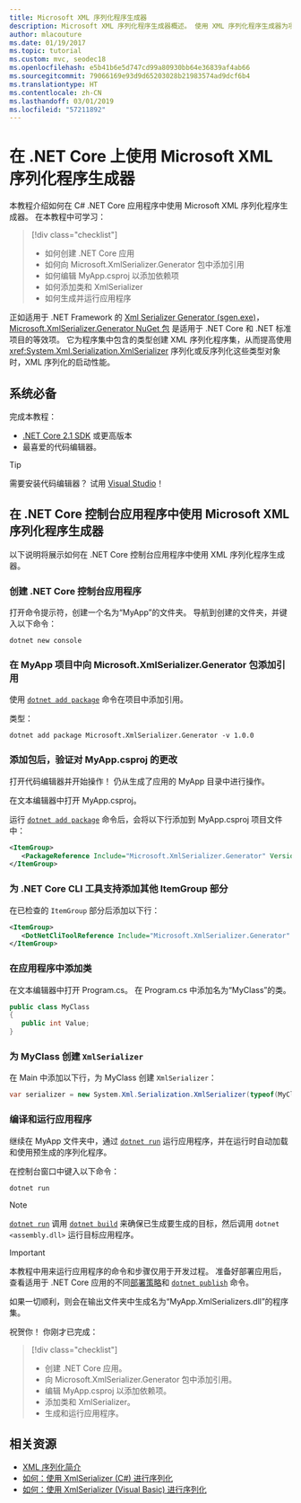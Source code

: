 ```yaml
---
title: Microsoft XML 序列化程序生成器
description: Microsoft XML 序列化程序生成器概述。 使用 XML 序列化程序生成器为项目中包含的类型生成 XML 序列化程序集。
author: mlacouture
ms.date: 01/19/2017
ms.topic: tutorial
ms.custom: mvc, seodec18
ms.openlocfilehash: e5b41b6e5d747cd99a80930bb64e36839af4ab66
ms.sourcegitcommit: 79066169e93d9d65203028b21983574ad9dcf6b4
ms.translationtype: HT
ms.contentlocale: zh-CN
ms.lasthandoff: 03/01/2019
ms.locfileid: "57211892"
---
```

# <a name="using-microsoft-xml-serializer-generator-on-net-core"></a>在 .NET Core 上使用 Microsoft XML 序列化程序生成器

本教程介绍如何在 C# .NET Core 应用程序中使用 Microsoft XML 序列化程序生成器。 在本教程中可学习：

> [!div class="checklist"]
> * 如何创建 .NET Core 应用
> * 如何向 Microsoft.XmlSerializer.Generator 包中添加引用
> * 如何编辑 MyApp.csproj 以添加依赖项
> * 如何添加类和 XmlSerializer
> * 如何生成并运行应用程序

正如适用于 .NET Framework 的 [Xml Serializer Generator (sgen.exe)](../../standard/serialization/xml-serializer-generator-tool-sgen-exe.md)，[Microsoft.XmlSerializer.Generator NuGet 包](https://www.nuget.org/packages/Microsoft.XmlSerializer.Generator) 是适用于 .NET Core 和 .NET 标准项目的等效项。 它为程序集中包含的类型创建 XML 序列化程序集，从而提高使用 <xref:System.Xml.Serialization.XmlSerializer> 序列化或反序列化这些类型对象时，XML 序列化的启动性能。

## <a name="prerequisites"></a>系统必备

完成本教程：

* [.NET Core 2.1 SDK](https://www.microsoft.com/net/download) 或更高版本
* 最喜爱的代码编辑器。

> [!TIP]
> 需要安装代码编辑器？ 试用 [Visual Studio](https://aka.ms/vsdownload?utm_source=mscom&utm_campaign=msdocs)！

## <a name="use-microsoft-xml-serializer-generator-in-a-net-core-console-application"></a>在 .NET Core 控制台应用程序中使用 Microsoft XML 序列化程序生成器

以下说明将展示如何在 .NET Core 控制台应用程序中使用 XML 序列化程序生成器。

### <a name="create-a-net-core-console-application"></a>创建 .NET Core 控制台应用程序

打开命令提示符，创建一个名为“MyApp”的文件夹。 导航到创建的文件夹，并键入以下命令：

```console
dotnet new console
```

### <a name="add-a-reference-to-the-microsoftxmlserializergenerator-package-in-the-myapp-project"></a>在 MyApp 项目中向 Microsoft.XmlSerializer.Generator 包添加引用

使用 [`dotnet add package`](../tools//dotnet-add-package.md) 命令在项目中添加引用。

类型：

```console
dotnet add package Microsoft.XmlSerializer.Generator -v 1.0.0
```

### <a name="verify-changes-to-myappcsproj-after-adding-the-package"></a>添加包后，验证对 MyApp.csproj 的更改

打开代码编辑器并开始操作！ 仍从生成了应用的 MyApp 目录中进行操作。

在文本编辑器中打开 MyApp.csproj。

运行 [`dotnet add package`](../tools//dotnet-add-package.md) 命令后，会将以下行添加到 MyApp.csproj 项目文件中：

 ```xml
 <ItemGroup>
    <PackageReference Include="Microsoft.XmlSerializer.Generator" Version="1.0.0" />
 </ItemGroup>
 ```

### <a name="add-another-itemgroup-section-for-net-core-cli-tool-support"></a>为 .NET Core CLI 工具支持添加其他 ItemGroup 部分

在已检查的 `ItemGroup` 部分后添加以下行：

 ```xml
 <ItemGroup>
    <DotNetCliToolReference Include="Microsoft.XmlSerializer.Generator" Version="1.0.0" />
 </ItemGroup>
 ```

### <a name="add-a-class-in-the-application"></a>在应用程序中添加类

在文本编辑器中打开 Program.cs。 在 Program.cs 中添加名为“MyClass”的类。

```csharp
public class MyClass
{
   public int Value;
}
```

### <a name="create-an-xmlserializer-for-myclass"></a>为 MyClass 创建 `XmlSerializer`

在 Main 中添加以下行，为 MyClass 创建 `XmlSerializer`：

```csharp
var serializer = new System.Xml.Serialization.XmlSerializer(typeof(MyClass));
```

### <a name="build-and-run-the-application"></a>编译和运行应用程序

继续在 MyApp 文件夹中，通过 [`dotnet run`](../tools/dotnet-run.md) 运行应用程序，并在运行时自动加载和使用预生成的序列化程序。

在控制台窗口中键入以下命令：

```console
dotnet run
```

> [!NOTE]
> [`dotnet run`](../tools/dotnet-run.md) 调用 [`dotnet build`](../tools/dotnet-build.md) 来确保已生成要生成的目标，然后调用 `dotnet <assembly.dll>` 运行目标应用程序。

> [!IMPORTANT]
> 本教程中用来运行应用程序的命令和步骤仅用于开发过程。 准备好部署应用后，查看适用于 .NET Core 应用的不同[部署策略](../deploying/index.md)和 [`dotnet publish`](../tools/dotnet-publish.md) 命令。

如果一切顺利，则会在输出文件夹中生成名为“MyApp.XmlSerializers.dll”的程序集。

祝贺你！ 你刚才已完成：
> [!div class="checklist"]
> * 创建 .NET Core 应用。
> * 向 Microsoft.XmlSerializer.Generator 包中添加引用。
> * 编辑 MyApp.csproj 以添加依赖项。
> * 添加类和 XmlSerializer。
> * 生成和运行应用程序。

## <a name="related-resources"></a>相关资源

* [XML 序列化简介](../../standard/serialization/introducing-xml-serialization.md)
* [如何：使用 XmlSerializer (C#) 进行序列化](../../csharp/programming-guide/concepts/linq/how-to-serialize-using-xmlserializer.md)
* [如何：使用 XmlSerializer (Visual Basic) 进行序列化](../../visual-basic/programming-guide/concepts/linq/how-to-serialize-using-xmlserializer.md)
